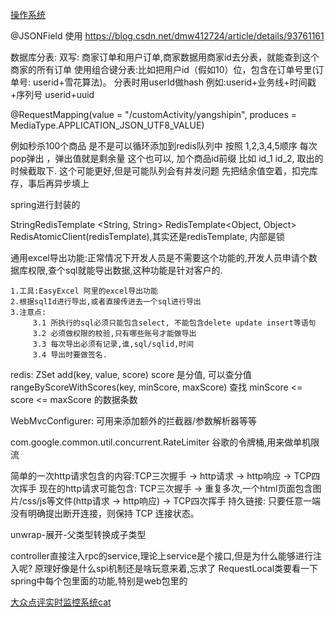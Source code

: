 [操作系统](img/img.png)




@JSONField 使用 https://blog.csdn.net/dmw412724/article/details/93761161

数据库分表:
    双写: 商家订单和用户订单,商家数据用商家id去分表，就能查到这个商家的所有订单
    使用组合键分表:比如把用户id（假如10）位，包含在订单号里(订单号: userid+雪花算法)。 分表时用userId做hash
        例如:userid+业务线+时间戳+序列号   userid+uuid

@RequestMapping(value = "/customActivity/yangshipin", produces = MediaType.APPLICATION_JSON_UTF8_VALUE)

例如秒杀100个商品 是不是可以循环添加到redis队列中 按照 1,2,3,4,5顺序 每次pop弹出 ，弹出值就是剩余量
这个也可以, 加个商品id前缀  比如  id_1   id_2, 取出的时候截取下. 这个可能更好,但是可能队列会有并发问题
先把结余值空着，扣完库存，事后再异步填上

spring进行封装的

StringRedisTemplate <String, String>
RedisTemplate<Object, Object>
RedisAtomicClient(redisTemplate),其实还是redisTemplate, 内部是锁

通用excel导出功能:正常情况下开发人员是不需要这个功能的,开发人员申请个数据库权限,查个sql就能导出数据,这种功能是针对客户的.

    1.工具:EasyExcel 阿里的excel导出功能
    2.根据sqlId进行导出,或者直接传进去一个sql进行导出
    3.注意点: 
         3.1 所执行的sql必须只能包含select, 不能包含delete update insert等语句
         3.2 必须做权限的校验,只有哪些账号才能做导出
         3.3 每次导出必须有记录,谁,sql/sqlid,时间
         3.4 导出时要做签名.

redis:
    ZSet    add(key,  value, score)  score 是分值, 可以查分值
            rangeByScoreWithScores(key, minScore, maxScore)  查找 minScore <= score <= maxScore 的数据条数

WebMvcConfigurer: 可用来添加额外的拦截器/参数解析器等等

com.google.common.util.concurrent.RateLimiter  谷歌的令牌桶,用来做单机限流

简单的一次http请求包含的内容:TCP三次握手 -> http请求 -> http响应 -> TCP四次挥手
现在的http请求可能包含: TCP三次握手 -> 重复多次,一个html页面包含图片/css/js等文件(http请求 -> http响应) -> TCP四次挥手
持久链接: 只要任意一端 没有明确提出断开连接，则保持 TCP 连接状态。

unwrap-展开-父类型转换成子类型

controller直接注入rpc的service,理论上service是个接口,但是为什么能够进行注入呢? 原理好像是什么spi机制还是啥玩意来着,忘求了
RequestLocal类要看一下
spring中每个包里面的功能,特别是web包里的


[大众点评实时监控系统cat](http://t.zoukankan.com/flyhyp-p-7491634.html)
